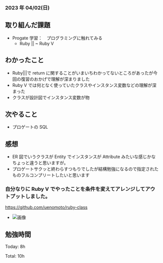 ### 2023 年 04/02(日)

## 取り組んだ課題

- Progate 学習：　プログラミングに触れてみる
  - Ruby || ~ Ruby V

## わかったこと

- Ruby|||で return に関することがいまいちわかってないところがあったが今回の復習のおかげで理解が深まりました
- Ruby V では何となく使っていたクラスやインスタンス変数などの理解が深まった
- クラスが設計図でインスタンス変数が物

## 次やること

- プロゲートの SQL

## 感想

- ER 図でいうクラスが Entity でインスタンスが Attribute みたいな感じかなちょっと違うと思いますが。
- プロゲートサクッと終わらすつもりでしたが結構勉強になるので指定されたものフルコンプリートしたいと思います

### 自分なりに Ruby V でやったことを条件を変えてアレンジしてアウトプットしました。

https://github.com/uenomoto/ruby-class

- ![画像](/images/1.png)

## 勉強時間

Today: 8h

Total: 10h
